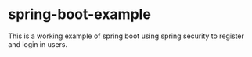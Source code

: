 # spring-boot-example #

This is a working example of spring boot using spring security to register and login in users.


